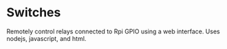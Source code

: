 # Switches
Remotely control relays connected to Rpi GPIO using a web interface. Uses nodejs, javascript, and html.
